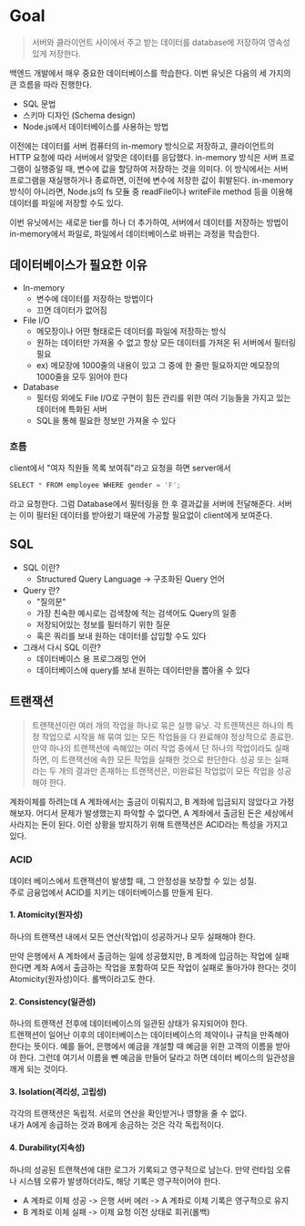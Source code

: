 # Goal
> 서버와 클라이언트 사이에서 주고 받는 데이터를 database에 저장하여 영속성있게 저장한다.

백엔드 개발에서 매우 중요한 데이터베이스를 학습한다. 이번 유닛은 다음의 세 가지의 큰 흐름을 따라 진행한다.

+ SQL 문법
+ 스키마 디자인 (Schema design)
+ Node.js에서 데이터베이스를 사용하는 방법

이전에는 데이터를 서버 컴퓨터의 in-memory 방식으로 저장하고, 클라이언트의 HTTP 요청에 따라 서버에서 알맞은 데이터를 응답했다. in-memory 방식은 서버 프로그램이 실행중일 때, 변수에 값을 할당하여 저장하는 것을 의미다. 이 방식에서는 서버 프로그램을 재실행하거나 종료하면, 이전에 변수에 저장한 값이 휘발된다. in-memory 방식이 아니라면, Node.js의 fs 모듈 중 readFile이나 writeFile method 등을 이용해 데이터를 파일에 저장할 수도 있다. <br>

이번 유닛에서는 새로운 tier를 하나 더 추가하여, 서버에서 데이터를 저장하는 방법이 in-memory에서 파일로, 파일에서 데이터베이스로 바뀌는 과정을 학습한다. <br>


## 데이터베이스가 필요한 이유
+ In-memory
  - 변수에 데이터를 저장하는 방법이다
  - 끄면 데이터가 없어짐
+ File I/O
  - 메모장이나 어떤 형태로든 데이터를 파일에 저장하는 방식
  - 원하는 데이터만 가져올 수 없고 항상 모든 데이터를 가져온 뒤 서버에서 필터링 필요
  - ex) 메모장에 1000줄의 내용이 있고 그 중에 한 줄만 필요하지만 메모장의 1000줄을 모두 읽어야 한다
+ Database
  - 필터링 외에도 File I/O로 구현이 힘든 관리를 위한 여러 기능들을 가지고 있는 데이터에 특화된 서버
  - SQL을 통해 필요한 정보만 가져올 수 있다 <br>


### 흐름
client에서 "여자 직원들 목록 보여줘"라고 요청을 하면 server에서 
```js
SELECT * FROM employee WHERE gender = 'F';
``` 
라고 요청한다. 그럼 Database에서 필터링을 한 후 결과값을 서버에 전달해준다. 서버는 이미 필터된 데이터를 받아왔기 때문에 가공할 필요없이 client에게 보여준다. <br>


## SQL
+ SQL 이란?
  - Structured Query Language -> 구조화된 Query 언어
+ Query 란?
  - "질의문"
  - 가장 친숙한 예시로는 검색창에 적는 검색어도 Query의 일종
  - 저장되어있는 정보를 필터하기 위한 질문 
  - 혹은 쿼리를 보내 원하는 데이터를 삽입할 수도 있다
+ 그래서 다시 SQL 이란?
  - 데이터베이스 용 프로그래밍 언어
  - 데이터베이스에 query를 보내 원하는 데이터만을 뽑아올 수 있다 


## 트랜잭션
> 트랜잭션이란 여러 개의 작업을 하나로 묶은 실행 유닛. 각 트랜잭션은 하나의 특정 작업으로 시작을 해 묶여 있는 모든 작업들을 다 완료해야 정상적으로 종료한. 만약 하나의 트랜잭션에 속해있는 여러 작업 중에서 단 하나의 작업이라도 실패하면, 이 트랜잭션에 속한 모든 작업을 실패한 것으로 판단한다. 성공 또는 실패 라는 두 개의 결과만 존재하는 트랜잭션은, 미완료된 작업없이 모든 작업을 성공해야 한다.

계좌이체를 하려는데 A 계좌에서는 출금이 이뤄지고, B 계좌에 입금되지 않았다고 가정해보자. 어디서 문제가 발생했는지 파악할 수 없다면, A 계좌에서 출금된 돈은 세상에서 사라지는 돈이 된다. 이런 상황을 방지하기 위해 트랜잭션은 ACID라는 특성을 가지고 있다. <br>

### ACID
데이터 베이스에서 트랜잭션이 발생할 때, 그 안정성을 보장할 수 있는 성질. <br>
주로 금융업에서 ACID를 지키는 데이터베이스를 만들게 된다.<br>

#### 1. Atomicity(원자성)
하나의 트랜잭션 내에서 모든 연산(작업)이 성공하거나 모두 실패해야 한다. <br>

만약 은행에서 A 계좌에서 출금하는 일에 성공했지만, B 계좌에 입금하는 작업에 실패한다면 계좌 A에서 출금하는 작업을 포함하여 모든 작업이 실패로 돌아가야 한다는 것이 Atomicity(원자성)이다. 롤백이라고도 한다.

#### 2. Consistency(일관성)
하나의 트랜잭션 전후에 데이터베이스의 일관된 상태가 유지되어야 한다. <br>
트랜잭션이 일어난 이후의 데이터베이스는 데이터베이스의 제약이나 규칙을 만족해야 한다는 뜻이다. 예를 들어, 은행에서 예금을 개설할 때 예금을 위한 고객의 이름을 받아야 한다. 그런데 여기서 이름을 뺀 예금을 만들어 달라고 하면 데이터 베이스의 일관성을 깨게 되는 것이다.


#### 3. Isolation(격리성, 고립성)
각각의 트랜잭션은 독립적. 서로의 연산을 확인받거나 영향을 줄 수 없다. <br>
내가 A에게 송급하는 것과 B에게 송금하는 것은 각각 독립적이다.


#### 4. Durability(지속성)
하나의 성공된 트랜잭션에 대한 로그가 기록되고 영구적으로 남는다. 만약 런타임 오류나 시스템 오류가 발생하더라도, 해당 기록은 영구적이어야 한다.

+ A 계좌로 이체 성공 -> 은행 서버 에러 -> A 계좌로 이체 기록은 영구적으로 유지
+ B 계좌로 이체 실패 -> 이제 요청 이전 상태로 회귀(롤백)
